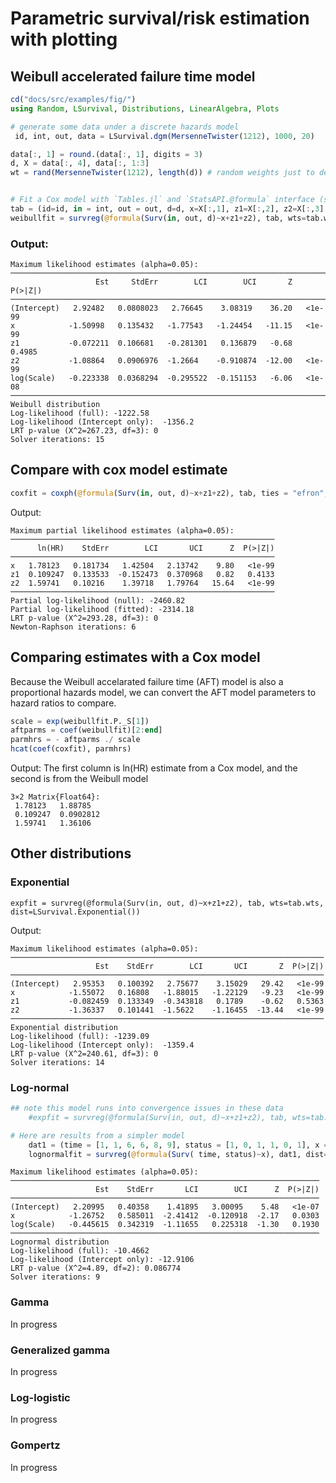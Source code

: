 # Parametric survival/risk estimation with plotting

## Weibull accelerated failure time model
```julia
cd("docs/src/examples/fig/")
using Random, LSurvival, Distributions, LinearAlgebra, Plots

# generate some data under a discrete hazards model
 id, int, out, data = LSurvival.dgm(MersenneTwister(1212), 1000, 20)

data[:, 1] = round.(data[:, 1], digits = 3)
d, X = data[:, 4], data[:, 1:3]
wt = rand(MersenneTwister(1212), length(d)) # random weights just to demonstrate usage


# Fit a Cox model with `Tables.jl` and `StatsAPI.@formula` interface (similar to GLM.jl)
tab = (id=id, in = int, out = out, d=d, x=X[:,1], z1=X[:,2], z2=X[:,3], wts=wt) # can also be a DataFrame from DataFrames.jl
weibullfit = survreg(@formula(Surv(in, out, d)~x+z1+z2), tab, wts=tab.wts, dist=LSurvival.Weibull())
```


### Output:

```output
Maximum likelihood estimates (alpha=0.05):
────────────────────────────────────────────────────────────────────────
                   Est     StdErr        LCI        UCI       Z  P(>|Z|)
────────────────────────────────────────────────────────────────────────
(Intercept)   2.92482   0.0808023   2.76645    3.08319    36.20   <1e-99
x            -1.50998   0.135432   -1.77543   -1.24454   -11.15   <1e-99
z1           -0.072211  0.106681   -0.281301   0.136879   -0.68   0.4985
z2           -1.08864   0.0906976  -1.2664    -0.910874  -12.00   <1e-99
log(Scale)   -0.223338  0.0368294  -0.295522  -0.151153   -6.06   <1e-08
────────────────────────────────────────────────────────────────────────
Weibull distribution
Log-likelihood (full): -1222.58
Log-likelihood (Intercept only):  -1356.2
LRT p-value (X^2=267.23, df=3): 0
Solver iterations: 15
```

## Compare with cox model estimate

```julia
coxfit = coxph(@formula(Surv(in, out, d)~x+z1+z2), tab, ties = "efron", wts = wt, id = ID.(tab.id))
```

Output:

```output
Maximum partial likelihood estimates (alpha=0.05):
───────────────────────────────────────────────────────────
      ln(HR)    StdErr        LCI       UCI      Z  P(>|Z|)
───────────────────────────────────────────────────────────
x   1.78123   0.181734   1.42504   2.13742    9.80   <1e-99
z1  0.109247  0.133533  -0.152473  0.370968   0.82   0.4133
z2  1.59741   0.10216    1.39718   1.79764   15.64   <1e-99
───────────────────────────────────────────────────────────
Partial log-likelihood (null): -2460.82
Partial log-likelihood (fitted): -2314.18
LRT p-value (X^2=293.28, df=3): 0
Newton-Raphson iterations: 6
```

## Comparing estimates with a Cox model
Because the Weibull accelarated failure time (AFT) model is also a proportional hazards model, we can convert the AFT model parameters to hazard ratios to compare.

```julia
scale = exp(weibullfit.P._S[1])
aftparms = coef(weibullfit)[2:end]
parmhrs = - aftparms ./ scale
hcat(coef(coxfit), parmhrs)
```

Output:
The first column is ln(HR) estimate from a Cox model, and the second is from the Weibull model

```output
3×2 Matrix{Float64}:
 1.78123   1.88785
 0.109247  0.0902812
 1.59741   1.36106
```



## Other distributions


### Exponential
```
expfit = survreg(@formula(Surv(in, out, d)~x+z1+z2), tab, wts=tab.wts, dist=LSurvival.Exponential())
```

Output:

```output
Maximum likelihood estimates (alpha=0.05):
──────────────────────────────────────────────────────────────────────
                   Est    StdErr        LCI       UCI       Z  P(>|Z|)
──────────────────────────────────────────────────────────────────────
(Intercept)   2.95353   0.100392   2.75677    3.15029   29.42   <1e-99
x            -1.55072   0.16808   -1.88015   -1.22129   -9.23   <1e-99
z1           -0.082459  0.133349  -0.343818   0.1789    -0.62   0.5363
z2           -1.36337   0.101441  -1.5622    -1.16455  -13.44   <1e-99
──────────────────────────────────────────────────────────────────────
Exponential distribution
Log-likelihood (full): -1239.09
Log-likelihood (Intercept only):  -1359.4
LRT p-value (X^2=240.61, df=3): 0
Solver iterations: 14
```


### Log-normal

```julia
## note this model runs into convergence issues in these data
    #expfit = survreg(@formula(Surv(in, out, d)~x+z1+z2), tab, wts=tab.wts, dist=LSurvival.Lognormal())

# Here are results from a simpler model
    dat1 = (time = [1, 1, 6, 6, 8, 9], status = [1, 0, 1, 1, 0, 1], x = [1, 1, 1, 0, 0, 0])
    lognormalfit = survreg(@formula(Surv( time, status)~x), dat1, dist=LSurvival.Lognormal())
```

```output
Maximum likelihood estimates (alpha=0.05):
─────────────────────────────────────────────────────────────────────
                   Est    StdErr       LCI        UCI      Z  P(>|Z|)
─────────────────────────────────────────────────────────────────────
(Intercept)   2.20995   0.40358    1.41895   3.00095    5.48   <1e-07
x            -1.26752   0.585011  -2.41412  -0.120918  -2.17   0.0303
log(Scale)   -0.445615  0.342319  -1.11655   0.225318  -1.30   0.1930
─────────────────────────────────────────────────────────────────────
Lognormal distribution
Log-likelihood (full): -10.4662
Log-likelihood (Intercept only): -12.9106
LRT p-value (X^2=4.89, df=2): 0.086774
Solver iterations: 9
```


### Gamma
In progress

### Generalized gamma
In progress

### Log-logistic
In progress

### Gompertz
In progress